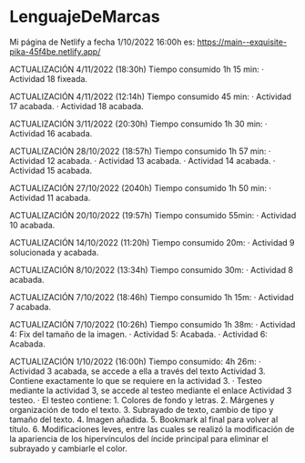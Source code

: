 # LenguajeDeMarcas

Mi página de Netlify a fecha 1/10/2022 16:00h es: https://main--exquisite-pika-45f4be.netlify.app/

ACTUALIZACIÓN 4/11/2022 (18:30h) Tiempo consumido 1h 15 min:
    · Actividad 18 fixeada.

ACTUALIZACIÓN 4/11/2022 (12:14h) Tiempo consumido 45 min:
    · Actividad 17 acabada.
    · Actividad 18 acabada.

ACTUALIZACIÓN 3/11/2022 (20:30h) Tiempo consumido 1h 30 min:
    · Actividad 16 acabada.

ACTUALIZACIÓN 28/10/2022 (18:57h) Tiempo consumido 1h 57 min:
    · Actividad 12 acabada.
    · Actividad 13 acabada.
    · Actividad 14 acabada.
    · Actividad 15 acabada.

ACTUALIZACIÓN 27/10/2022 (2040h) Tiempo consumido 1h 50 min:
    · Actividad 11 acabada.

ACTUALIZACIÓN 20/10/2022 (19:57h) Tiempo consumido 55min:
    · Actividad 10 acabada.

ACTUALIZACIÓN 14/10/2022 (11:20h) Tiempo consumido 20m:
    · Actividad 9 solucionada y acabada.

ACTUALIZACIÓN 8/10/2022 (13:34h) Tiempo consumido 30m:
    · Actividad 8 acabada.


ACTUALIZACIÓN 7/10/2022 (18:46h) Tiempo consumido 1h 15m:
    · Actividad 7 acabada.

ACTUALIZACIÓN 7/10/2022 (10:26h) Tiempo consumido 1h 38m:
    · Actividad 4: Fix del tamaño de la imagen.
    · Actividad 5: Acabada.
    · Actividad 6: Acabada.


ACTUALIZACIÓN 1/10/2022 (16:00h) Tiempo consumido: 4h 26m: 
    · Actividad 3 acabada, se accede a ella a través del texto Actividad 3. Contiene exactamente lo que se requiere en la actividad 3.
    · Testeo mediante la actividad 3, se accede al testeo mediante el enlace Actividad 3 testeo.
    · El testeo contiene:
        1. Colores de fondo y letras.
        2. Márgenes y organización de todo el texto.
        3. Subrayado de texto, cambio de tipo y tamaño del texto.
        4. Imagen añadida.
        5. Bookmark al final para volver al título.
        6. Modificaciones leves, entre las cuales se realizó la modificación de la apariencia de los hipervínculos del íncide principal para eliminar el subrayado y cambiarle el color.
